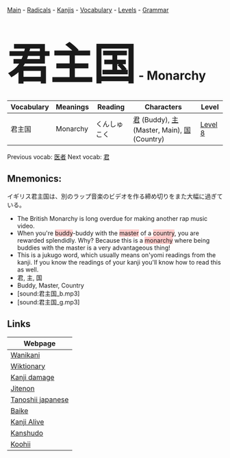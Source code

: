 <style> bigfont {font-size: 100px}</style>
[Main](../README.md) -
[Radicals](../radicals.md) -
[Kanjis](../kanjis.md) -
[Vocabulary](../vocabulary.md) -
[Levels](../levels.md) -
[Grammar](../grammar.md)
# <bigfont> 君主国</bigfont> - Monarchy 

| Vocabulary | Meanings | Reading | Characters | Level |
| --- | --- | --- | --- | --- |
| 君主国 | Monarchy | くんしゅこく |  [君](../kanjis/君.md) (Buddy), [主](../kanjis/主.md) (Master, Main), [国](../kanjis/国.md) (Country) | [Level 8](../levels/wk_level8.md) |

Previous vocab: [医者](医者.md) Next vocab: [君](君.md) 

## Mnemonics:
イギリス君主国は、別のラップ音楽のビデオを作る締め切りをまた大幅に過ぎている。
* The British Monarchy is long overdue for making another rap music video.
* When you're <span style="background-color:#ffcccb"> buddy</span>-buddy with the <span style="background-color:#ffcccb"> master</span> of a <span style="background-color:#ffcccb"> country</span>, you are rewarded splendidly. Why? Because this is a <span style="background-color:#ffcccb"> monarchy</span> where being buddies with the master is a very advantageous thing!
* This is a jukugo word, which usually means on'yomi readings from the kanji. If you know the readings of your kanji you'll know how to read this as well.
* 君, 主, 国
* Buddy, Master, Country
* [sound:君主国_b.mp3]
* [sound:君主国_g.mp3]


## Links 

| Webpage |
| --- |
| [Wanikani          ](https://www.wanikani.com/kanji/君主国) |
| [Wiktionary        ](https://en.wiktionary.org/wiki/君主国) |
| [Kanji damage      ](http://www.kanjidamage.com/kanji/search?utf8=✓&q=君主国) |
| [Jitenon           ](https://jitenon.com/kanji/君主国) |
| [Tanoshii japanese ](https://www.tanoshiijapanese.com/dictionary/kanji.cfm?k=君主国) |
| [Baike             ](https://baike.baidu.com/item/君主国) |
| [Kanji Alive       ](https://app.kanjialive.com/君主国) |
| [Kanshudo          ](https://www.kanshudo.com/searchmn?q=君主国) |
| [Koohii            ](https://kanji.koohii.com/study/kanji/君主国) |
